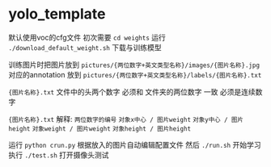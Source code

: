 # yolo_template

默认使用voc的cfg文件 
初次需要 `cd weights` 运行 `./download_default_weight.sh` 下载与训练模型 

训练图片时把图片放到 `pictures/{两位数字+英文类型名称}/images/{图片名称}.jpg` 
对应的annotation 放到 `pictures/{两位数字+英文类型名称}/labels/{图片名称}.txt` 

`{图片名称}.txt` 文件中的头两个数字 必须和 文件夹的两位数字 一致 必须是连续数字 

`{图片名称}.txt` 解释: 
`两位数字的编号` `对象x中心 / 图片weight` `对象y中心 / 图片height` `对象weight / 图片weight`  `对象height / 图片height`  

运行 `python crun.py` 根据放入的图片自动编辑配置文件 
然后 `./run.sh` 开始学习 
执行 `./test.sh` 打开摄像头测试 
